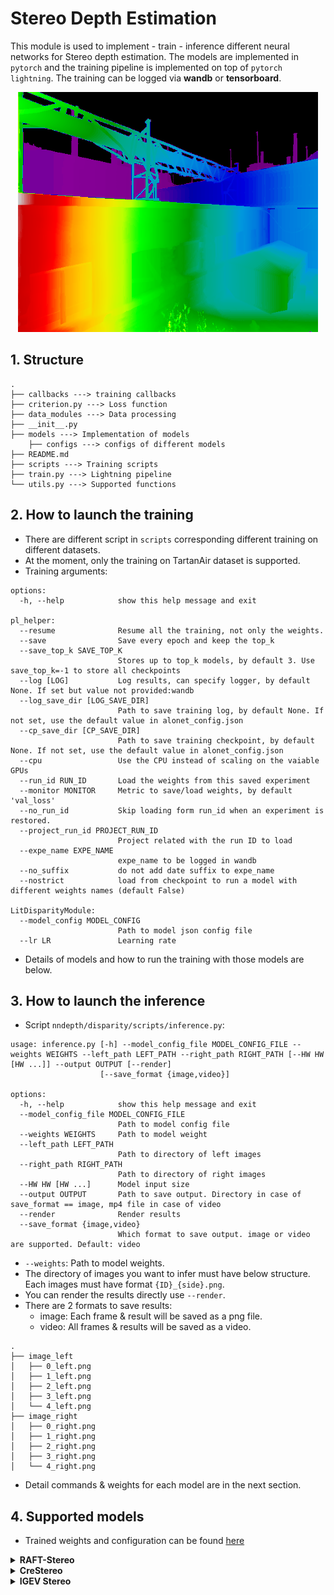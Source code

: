# Stereo Depth Estimation
This module is used to implement - train - inference different neural networks for Stereo depth estimation. The models are implemented in `pytorch` and the training pipeline is implemented on top of `pytorch lightning`. The training can be logged via **wandb** or **tensorboard**.

<p align="center">
  <img src="../../images/tartanair_disp.png"/>
</p>

## 1. Structure
```
.
├── callbacks ---> training callbacks
├── criterion.py ---> Loss function
├── data_modules ---> Data processing
├── __init__.py
├── models ---> Implementation of models
    ├── configs ---> configs of different models
├── README.md
├── scripts ---> Training scripts
├── train.py ---> Lightning pipeline
└── utils.py ---> Supported functions

```

## 2. How to launch the training
- There are different script in `scripts` corresponding different training on different datasets.
- At the moment, only the training on TartanAir dataset is supported.
- Training arguments:
```
options:
  -h, --help            show this help message and exit

pl_helper:
  --resume              Resume all the training, not only the weights.
  --save                Save every epoch and keep the top_k
  --save_top_k SAVE_TOP_K
                        Stores up to top_k models, by default 3. Use save_top_k=-1 to store all checkpoints
  --log [LOG]           Log results, can specify logger, by default None. If set but value not provided:wandb
  --log_save_dir [LOG_SAVE_DIR]
                        Path to save training log, by default None. If not set, use the default value in alonet_config.json
  --cp_save_dir [CP_SAVE_DIR]
                        Path to save training checkpoint, by default None. If not set, use the default value in alonet_config.json
  --cpu                 Use the CPU instead of scaling on the vaiable GPUs
  --run_id RUN_ID       Load the weights from this saved experiment
  --monitor MONITOR     Metric to save/load weights, by default 'val_loss'
  --no_run_id           Skip loading form run_id when an experiment is restored.
  --project_run_id PROJECT_RUN_ID
                        Project related with the run ID to load
  --expe_name EXPE_NAME
                        expe_name to be logged in wandb
  --no_suffix           do not add date suffix to expe_name
  --nostrict            load from checkpoint to run a model with different weights names (default False)

LitDisparityModule:
  --model_config MODEL_CONFIG
                        Path to model json config file
  --lr LR               Learning rate
```
- Details of models and how to run the training with those models are below.

## 3. How to launch the inference
- Script `nndepth/disparity/scripts/inference.py`:
```
usage: inference.py [-h] --model_config_file MODEL_CONFIG_FILE --weights WEIGHTS --left_path LEFT_PATH --right_path RIGHT_PATH [--HW HW [HW ...]] --output OUTPUT [--render]
                    [--save_format {image,video}]

options:
  -h, --help            show this help message and exit
  --model_config_file MODEL_CONFIG_FILE
                        Path to model config file
  --weights WEIGHTS     Path to model weight
  --left_path LEFT_PATH
                        Path to directory of left images
  --right_path RIGHT_PATH
                        Path to directory of right images
  --HW HW [HW ...]      Model input size
  --output OUTPUT       Path to save output. Directory in case of save_format == image, mp4 file in case of video
  --render              Render results
  --save_format {image,video}
                        Which format to save output. image or video are supported. Default: video
```
- `--weights`: Path to model weights.
- The directory of images you want to infer must have below structure. Each images must have format `{ID}_{side}.png`.
- You can render the results directly use `--render`.
- There are 2 formats to save results:
  - image: Each frame & result will be saved as a png file.
  - video: All frames & results will be saved as a video.
```
.
├── image_left
│   ├── 0_left.png
│   ├── 1_left.png
│   ├── 2_left.png
│   ├── 3_left.png
│   └── 4_left.png
├── image_right
│   ├── 0_right.png
│   ├── 1_right.png
│   ├── 2_right.png
│   ├── 3_right.png
│   └── 4_right.png
```
- Detail commands & weights for each model are in the next section.

## 4. Supported models
- Trained weights and configuration can be found [here](https://drive.google.com/drive/folders/1hoOflbJ_75kmucyyN7eTwFT6le44oDuJ)
<details>
  <summary><b> RAFT-Stereo</b></summary>

  ## Architecture
  - Detail at [RAFT-Stereo](https://arxiv.org/pdf/2109.07547.pdf)
  <p align="center">
  <img src="../../images/raftstereo.png"/>
  </p>

- `ResNet50` & `RepViT` are used as backbone.

  ## Training command
```bash
python nndepth/disparity/scripts/train_disparity_on_tartanair.py --model_config nndepth/disparity/configs/models/BaseRAFTStereo.yml --data_config nndepth/disparity/configs/data/BaseRAFTStereo_Tartanair2DisparityModel.yml --accumulate_grad_batches 2 --lr 2e-4 --limit_val_batches 200 --val_check_interval 5000 --max_step 100000 --expe_name baseline --log --save
```

  ## Inference command
- Download checkpoint trained on TartanAir [here](https://drive.google.com/drive/folders/1OZIqRjqlF2fD4wwbMsFf5Lxx7ovYdu1D)

```bash
python nndepth/disparity/scripts/inference.py --model_config_file nndepth/disparity/configs/models/BaseRAFTStereo.yml --weights  disparity-BaseRAFTStereo-baseline.ckpt --left_path samples/stereo/left/ --right_path samp
les/stereo/right/ --HW 480 640  --output test --save_format image
```

</details>

<details>
  <summary><b> CreStereo</b></summary>

  ## Architecture
  - Detail at [CreStereo](https://arxiv.org/abs/2203.11483)
  <p align="center">
  <img src="../../images/crestereo.png"/>
  </p>

- `ResNet50` is used as backbone.

  ## Training command
```bash
python nndepth/disparity/scripts/train_disparity_on_tartanair.py --model_config nndepth/disparity/configs/models/CREStereoBase.yml --data_config nndepth/disparity/configs/data/CREStereoBase_Tartanair2DisparityModel.yml --accumulate_grad_batches 2 --lr 2e-4 --limit_val_batches 200 --val_check_interval 5000 --max_step 100000 --expe_name baseline --log --save
```

  ## Inference command
- Download checkpoint trained on TartanAir [here](https://drive.google.com/drive/folders/1fTlVDc3NHCeiFTfOKZ_keQGlkmrgJPYG)
```bash
python nndepth/disparity/scripts/inference.py --model_config_file nndepth/disparity/configs/models/CREStereoBase.yml --weights disparity-CREStereoBase-baseline.ckpt --left_path samples/stereo/left/ --right_path samples/stereo/right/ --HW 480 640  --output test --save_format image
```
</details>

<details>
  <summary><b> IGEV Stereo</b></summary>

  ## Architecture
  - Detail at [IGEV-Stereo](https://arxiv.org/pdf/2303.06615.pdf)
  <p align="center">
  <img src="../../images/igev.png"/>
  </p>

- `MobilenetLarge-V3` is used as backbone.

  ## Training command
```bash
python nndepth/disparity/scripts/train_disparity_on_tartanair.py --model_config nndepth/disparity/configs/models/CREStereoBase.yml --data_config nndepth/disparity/configs/data/CREStereoBase_Tartanair2DisparityModel.yml --accumulate_grad_batches 2 --lr 2e-4 --limit_val_batches 200 --val_check_interval 5000 --max_step 100000 --expe_name baseline --log --save
```

</details>
